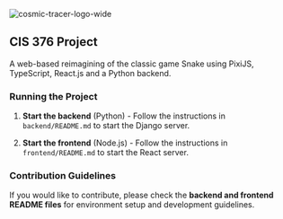 ![cosmic-tracer-logo-wide](https://github.com/user-attachments/assets/3d8ddf66-b4eb-42eb-a59d-146c827937e5)

## CIS 376 Project

A web-based reimagining of the classic game Snake using PixiJS, TypeScript,
React.js and a Python backend.

### Running the Project

1. **Start the backend** (Python) - Follow the instructions in
   `backend/README.md` to start the Django server.

2. **Start the frontend** (Node.js) - Follow the instructions in
   `frontend/README.md` to start the React server.

### Contribution Guidelines

If you would like to contribute, please check the **backend and frontend README files** for environment setup and development guidelines.
